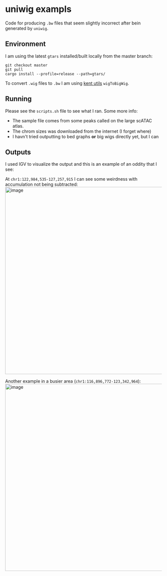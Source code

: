 # uniwig exampls
Code for producing `.bw` files that seem slightly incorrect after bein generated by `uniwig`.


## Environment
I am using the latest `gtars` installed/built locally from the master branch:
```
git checkout master
git pull
cargo install --profile=release --path=gtars/
```

To convert `.wig` files to `.bw` I am using [kent utils](https://github.com/ENCODE-DCC/kentUtils) `wigToBigWig`.

## Running
Please see the `scripts.sh` file to see what I ran. Some more info:

- The sample file comes from some peaks called on the large scATAC atlas.
- The chrom sizes was downloaded from the internet (I forget where)
- I havn't tried outputting to bed graphs **or** big wigs directly yet, but I can

## Outputs
I used IGV to visualize the output and this is an example of an oddity that I see:

At `chr1:122,984,535-127,257,915` I can see some weirdness with accumulation not being subtracted:
<img width="600" alt="image" src="https://github.com/user-attachments/assets/c61e84d4-8a1e-4022-9d35-1d3bdd412410" />

Another example in a busier area (`chr1:116,896,772-123,342,964`):
<img width="600" alt="image" src="https://github.com/user-attachments/assets/01774cfd-ad7a-4731-bf18-80e67862c2b7" />

